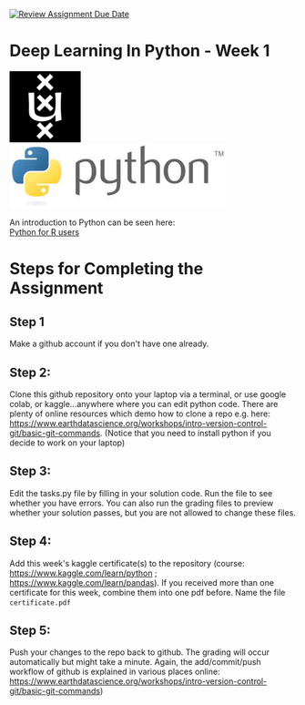 [![Review Assignment Due Date](https://classroom.github.com/assets/deadline-readme-button-22041afd0340ce965d47ae6ef1cefeee28c7c493a6346c4f15d667ab976d596c.svg)](https://classroom.github.com/a/aXFnXhXn)

# Deep Learning In Python - Week 1

<img src="https://github.com/hannesrosenbusch/DLIP_Week1/blob/main/assets/uvalogo.svg.png?raw=true" width="125">    <img src="https://github.com/hannesrosenbusch/DLIP_Week1/blob/main/assets/pythonlogo.jpeg?raw=true" width="380">


An introduction to Python can be seen here: <br>
[Python for R users](https://youtube.com/playlist?list=PLq0cz82QvYapppmpXPYgS76VbHHKRIgbk)

# Steps for Completing the Assignment

## Step 1
Make a github account if you don't have one already.

## Step 2:
Clone this github repository onto your laptop via a terminal, or use google colab, or kaggle...anywhere where you can edit python code.
There are plenty of online resources which demo how to clone a repo e.g. here: https://www.earthdatascience.org/workshops/intro-version-control-git/basic-git-commands. 
(Notice that you need to install python if you decide to work on your laptop)

## Step 3: 
Edit the tasks.py file by filling in your solution code.
Run the file to see whether you have errors.
You can also run the grading files to preview whether your solution passes, but you are not allowed to change these files.

## Step 4:
Add this week's kaggle certificate(s) to the repository (course: https://www.kaggle.com/learn/python ; https://www.kaggle.com/learn/pandas). If you received more than one certificate for this week, combine them into one pdf before. Name the file `certificate.pdf` 


## Step 5: 
Push your changes to the repo back to github. The grading will occur automatically but might take a minute.
Again, the add/commit/push workflow of github is explained in various places online: https://www.earthdatascience.org/workshops/intro-version-control-git/basic-git-commands)
